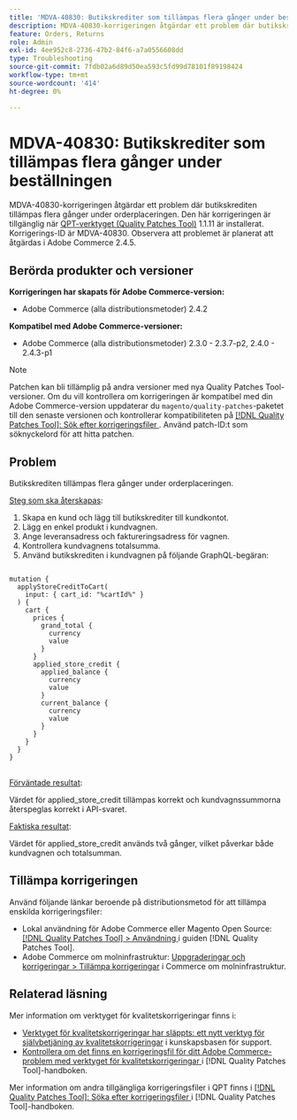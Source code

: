 ```yaml
---
title: 'MDVA-40830: Butikskrediter som tillämpas flera gånger under beställningen'
description: MDVA-40830-korrigeringen åtgärdar ett problem där butikskrediten tillämpas flera gånger under orderplaceringen. Den här korrigeringen är tillgänglig när [QPT-verktyget (Quality Patches Tool)](https://experienceleague.adobe.com/sv/docs/commerce-operations/tools/quality-patches-tool/quality-patches-tool-to-self-serve-quality-patches) 1.1.11 är installerat. Korrigerings-ID är MDVA-40830. Observera att problemet är planerat att åtgärdas i Adobe Commerce 2.4.5.
feature: Orders, Returns
role: Admin
exl-id: 4ee952c8-2736-47b2-84f6-a7a0556608dd
type: Troubleshooting
source-git-commit: 7fdb02a6d89d50ea593c5fd99d78101f89198424
workflow-type: tm+mt
source-wordcount: '414'
ht-degree: 0%

---
```


# MDVA-40830: Butikskrediter som tillämpas flera gånger under beställningen

MDVA-40830-korrigeringen åtgärdar ett problem där butikskrediten tillämpas flera gånger under orderplaceringen. Den här korrigeringen är tillgänglig när [QPT-verktyget (Quality Patches Tool)](https://experienceleague.adobe.com/sv/docs/commerce-operations/tools/quality-patches-tool/quality-patches-tool-to-self-serve-quality-patches) 1.1.11 är installerat. Korrigerings-ID är MDVA-40830. Observera att problemet är planerat att åtgärdas i Adobe Commerce 2.4.5.

## Berörda produkter och versioner

**Korrigeringen har skapats för Adobe Commerce-version:**

* Adobe Commerce (alla distributionsmetoder) 2.4.2

**Kompatibel med Adobe Commerce-versioner:**

* Adobe Commerce (alla distributionsmetoder) 2.3.0 - 2.3.7-p2, 2.4.0 - 2.4.3-p1

>[!NOTE]
>
>Patchen kan bli tillämplig på andra versioner med nya Quality Patches Tool-versioner. Om du vill kontrollera om korrigeringen är kompatibel med din Adobe Commerce-version uppdaterar du `magento/quality-patches`-paketet till den senaste versionen och kontrollerar kompatibiliteten på [[!DNL Quality Patches Tool]: Sök efter korrigeringsfiler ](https://experienceleague.adobe.com/sv/docs/commerce-operations/tools/quality-patches-tool/quality-patches-tool-to-self-serve-quality-patches). Använd patch-ID:t som söknyckelord för att hitta patchen.

## Problem

Butikskrediten tillämpas flera gånger under orderplaceringen.

<u>Steg som ska återskapas</u>:

1. Skapa en kund och lägg till butikskrediter till kundkontot.
1. Lägg en enkel produkt i kundvagnen.
1. Ange leveransadress och faktureringsadress för vagnen.
1. Kontrollera kundvagnens totalsumma.
1. Använd butikskrediten i kundvagnen på följande GraphQL-begäran:

<pre>
<code class="language-graphql">
mutation &lbrace;
  applyStoreCreditToCart(
    input: { cart_id: "%cartId%" }
  ) &lbrace;
    cart &lbrace;
      prices &lbrace;
        grand_total &lbrace;
          currency
          value
        &rbrace;
      &rbrace;
      applied_store_credit &lbrace;
        applied_balance &lbrace;
          currency
          value
        &rbrace;
        current_balance &lbrace;
          currency
          value
        &rbrace;
      &rbrace;
    &rbrace;
  &rbrace;
&rbrace;
</code>
</pre>

<u>Förväntade resultat</u>:

Värdet för applied_store_credit tillämpas korrekt och kundvagnssummorna återspeglas korrekt i API-svaret.

<u>Faktiska resultat</u>:

Värdet för applied_store_credit används två gånger, vilket påverkar både kundvagnen och totalsumman.

## Tillämpa korrigeringen

Använd följande länkar beroende på distributionsmetod för att tillämpa enskilda korrigeringsfiler:

* Lokal användning för Adobe Commerce eller Magento Open Source: [[!DNL Quality Patches Tool] > Användning ](/help/tools/quality-patches-tool/usage.md) i guiden [!DNL Quality Patches Tool].
* Adobe Commerce om molninfrastruktur: [Uppgraderingar och korrigeringar > Tillämpa korrigeringar](https://experienceleague.adobe.com/docs/commerce-cloud-service/user-guide/develop/upgrade/apply-patches.html?lang=sv-SE) i Commerce om molninfrastruktur.

## Relaterad läsning

Mer information om verktyget för kvalitetskorrigeringar finns i:

* [Verktyget för kvalitetskorrigeringar har släppts: ett nytt verktyg för självbetjäning av kvalitetskorrigeringar](https://experienceleague.adobe.com/sv/docs/commerce-operations/tools/quality-patches-tool/quality-patches-tool-to-self-serve-quality-patches) i kunskapsbasen för support.
* [Kontrollera om det finns en korrigeringsfil för ditt Adobe Commerce-problem med verktyget för kvalitetskorrigeringar ](/help/tools/quality-patches-tool/patches-available-in-qpt/check-patch-for-magento-issue-with-magento-quality-patches.md) i [!DNL Quality Patches Tool]-handboken.

Mer information om andra tillgängliga korrigeringsfiler i QPT finns i [[!DNL Quality Patches Tool]: Söka efter korrigeringsfiler ](https://experienceleague.adobe.com/tools/commerce-quality-patches/index.html?lang=sv-SE) i [!DNL Quality Patches Tool]-handboken.

